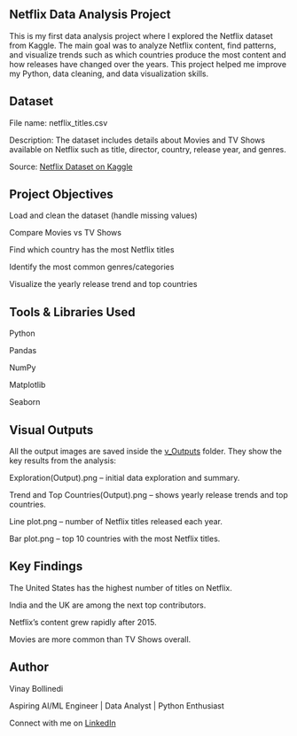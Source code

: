 ## Netflix Data Analysis Project

This is my first data analysis project where I explored the Netflix dataset from Kaggle.
The main goal was to analyze Netflix content, find patterns, and visualize trends such as which countries produce the most content and how releases have changed over the years.
This project helped me improve my Python, data cleaning, and data visualization skills.

## Dataset

File name: netflix_titles.csv

Description: The dataset includes details about Movies and TV Shows available on Netflix such as title, director, country, release year, and genres.

Source: [Netflix Dataset on Kaggle](https://www.kaggle.com/shivamb/netflix-shows)

## Project Objectives

Load and clean the dataset (handle missing values)

Compare Movies vs TV Shows

Find which country has the most Netflix titles

Identify the most common genres/categories

Visualize the yearly release trend and top countries

## Tools & Libraries Used

Python

Pandas

NumPy

Matplotlib

Seaborn

## Visual Outputs

All the output images are saved inside the [v_Outputs](./v_Outputs) folder.
They show the key results from the analysis:

Exploration(Output).png – initial data exploration and summary.

Trend and Top Countries(Output).png – shows yearly release trends and top countries.

Line plot.png – number of Netflix titles released each year.

Bar plot.png – top 10 countries with the most Netflix titles.

## Key Findings

The United States has the highest number of titles on Netflix.

India and the UK are among the next top contributors.

Netflix’s content grew rapidly after 2015.

Movies are more common than TV Shows overall.

## Author

Vinay Bollinedi

Aspiring AI/ML Engineer | Data Analyst | Python Enthusiast

Connect with me on [LinkedIn](https://www.linkedin.com/in/vinay-bollinedi23)
